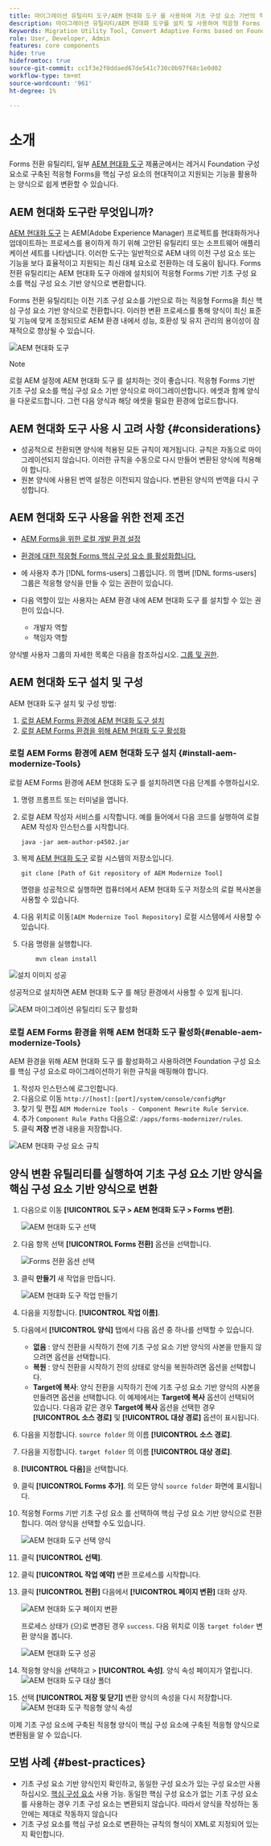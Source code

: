 ```yaml
---
title: 마이그레이션 유틸리티 도구/AEM 현대화 도구 를 사용하여 기초 구성 요소 기반의 적응형 Forms을 핵심 구성 요소 기반 양식으로 변환
description: 마이그레이션 유틸리티/AEM 현대화 도구를 설치 및 사용하여 적응형 Forms 기반 구성 요소를 핵심 구성 요소 기반 양식으로 변환하는 방법에 대해 알아봅니다.
Keywords: Migration Utility Tool, Convert Adaptive Forms based on Foundation Components to Core Component based forms, Convert Foundation forms to Core Components forms, Using Modernizer Tool to convert Foundation Components to Core Components in forms.
role: User, Developer, Admin
features: core components
hide: true
hidefromtoc: true
source-git-commit: cc1f3e2f0ddaed67de541c730c0b97f68c1e0d02
workflow-type: tm+mt
source-wordcount: '961'
ht-degree: 1%

---
```



# 소개

Forms 전환 유틸리티, 일부 [AEM 현대화 도구](https://opensource.adobe.com/aem-modernize-Tools/) 제품군에서는 레거시 Foundation 구성 요소로 구축된 적응형 Forms을 핵심 구성 요소의 현대적이고 지원되는 기능을 활용하는 양식으로 쉽게 변환할 수 있습니다.

## AEM 현대화 도구란 무엇입니까?

[AEM 현대화 도구](https://opensource.adobe.com/aem-modernize-Tools/) 는 AEM(Adobe Experience Manager) 프로젝트를 현대화하거나 업데이트하는 프로세스를 용이하게 하기 위해 고안된 유틸리티 또는 소프트웨어 애플리케이션 세트를 나타냅니다. 이러한 도구는 일반적으로 AEM 내의 이전 구성 요소 또는 기능을 보다 효율적이고 지원되는 최신 대체 요소로 전환하는 데 도움이 됩니다. Forms 전환 유틸리티는 AEM 현대화 도구 아래에 설치되어 적응형 Forms 기반 기초 구성 요소를 핵심 구성 요소 기반 양식으로 변환합니다.

Forms 전환 유틸리티는 이전 기초 구성 요소를 기반으로 하는 적응형 Forms을 최신 핵심 구성 요소 기반 양식으로 전환합니다. 이러한 변환 프로세스를 통해 양식이 최신 표준 및 기능에 맞게 조정되므로 AEM 환경 내에서 성능, 호환성 및 유지 관리의 용이성이 잠재적으로 향상될 수 있습니다.

![AEM 현대화 도구](/help/forms/assets/aem-modernize-tools.png)

>[!NOTE]
> 
> 로컬 AEM 설정에 AEM 현대화 도구 를 설치하는 것이 좋습니다. 적응형 Forms 기반 기초 구성 요소를 핵심 구성 요소 기반 양식으로 마이그레이션합니다. 에셋과 함께 양식을 다운로드합니다. 그런 다음 양식과 해당 에셋을 필요한 환경에 업로드합니다.

## AEM 현대화 도구 사용 시 고려 사항 {#considerations}

* 성공적으로 전환되면 양식에 적용된 모든 규칙이 제거됩니다. 규칙은 자동으로 마이그레이션되지 않습니다. 이러한 규칙을 수동으로 다시 만들어 변환된 양식에 적용해야 합니다.
* 원본 양식에 사용된 번역 설정은 이전되지 않습니다. 변환된 양식의 번역을 다시 구성합니다.
  <!-- * If the form built on Foundation Components contains custom function rules, you have to rewrite these rules for the converted form based on Core Components.-->

## AEM 현대화 도구 사용을 위한 전제 조건

* [AEM Forms을 위한 로컬 개발 환경 설정](/help/forms/setup-local-development-environment.md)
* [환경에 대한 적응형 Forms 핵심 구성 요소 를 활성화합니다.](/help/forms/enable-adaptive-forms-core-components.md)

* 에 사용자 추가 [!DNL forms-users] 그룹입니다. 의 멤버 [!DNL forms-users] 그룹은 적응형 양식을 만들 수 있는 권한이 있습니다.

* 다음 역할이 있는 사용자는 AEM 환경 내에 AEM 현대화 도구 를 설치할 수 있는 권한이 있습니다.
   * 개발자 역할
   * 책임자 역할

양식별 사용자 그룹의 자세한 목록은 다음을 참조하십시오. [그룹 및 권한](forms-groups-privileges-tasks.md).

## AEM 현대화 도구 설치 및 구성

AEM 현대화 도구 설치 및 구성 방법:

1. [로컬 AEM Forms 환경에 AEM 현대화 도구 설치](#install-aem-modernize-Tools)
2. [로컬 AEM Forms 환경을 위해 AEM 현대화 도구 활성화](#enable-aem-modernize-Tools)

### 로컬 AEM Forms 환경에 AEM 현대화 도구 설치 {#install-aem-modernize-Tools}

로컬 AEM Forms 환경에 AEM 현대화 도구 를 설치하려면 다음 단계를 수행하십시오.

1. 명령 프롬프트 또는 터미널을 엽니다.
1. 로컬 AEM 작성자 서비스를 시작합니다. 예를 들어에서 다음 코드를 실행하여 로컬 AEM 작성자 인스턴스를 시작합니다.

   `java -jar aem-author-p4502.jar`

1. 복제 [AEM 현대화 도구](https://git.corp.adobe.com/livecycle/forms-modernizer/tree/convertForms) 로컬 시스템의 저장소입니다.

   ```Shell
   git clone [Path of Git repository of AEM Modernize Tool]
   ```

   명령을 성공적으로 실행하면 컴퓨터에서 AEM 현대화 도구 저장소의 로컬 복사본을 사용할 수 있습니다.

1. 다음 위치로 이동`[AEM Modernize Tool Repository]`  로컬 시스템에서 사용할 수 있습니다.
1. 다음 명령을 실행합니다.

   ```Shell
       mvn clean install 
   ```
![설치 이미지 성공](/help/forms/assets/aem-modernize-install-steps.png)

성공적으로 설치하면 AEM 현대화 도구 를 해당 환경에서 사용할 수 있게 됩니다.

![AEM 마이그레이션 유틸리티 도구 활성화](/help/forms/assets/enable-aem-modernizer-tools.png)


### 로컬 AEM Forms 환경을 위해 AEM 현대화 도구 활성화{#enable-aem-modernize-Tools}

AEM 환경을 위해 AEM 현대화 도구 를 활성화하고 사용하려면 Foundation 구성 요소를 핵심 구성 요소로 마이그레이션하기 위한 규칙을 매핑해야 합니다.

1. 작성자 인스턴스에 로그인합니다.
1. 다음으로 이동 `http://[host]:[port]/system/console/configMgr`
1. 찾기 및 편집 `AEM Modernize Tools - Component Rewrite Rule Service`.
1. 추가 `Component Rule Paths` 다음으로: `/apps/forms-modernizer/rules`.
1. 클릭 **저장** 변경 내용을 저장합니다.

![AEM 현대화 구성 요소 규칙](/help/forms/assets/aem-modernize-tools-component-rule.png)

## 양식 변환 유틸리티를 실행하여 기초 구성 요소 기반 양식을 핵심 구성 요소 기반 양식으로 변환

1. 다음으로 이동 **[!UICONTROL 도구 > AEM 현대화 도구 > Forms 변환]**.

   ![AEM 현대화 도구 선택](/help/forms/assets/aem-modernize-tools-select-form.png)

1. 다음 항목 선택 **[!UICONTROL Forms 전환]** 옵션을 선택합니다.

   ![Forms 전환 옵션 선택](/help/forms/assets/aem-modernize-forms-conversion.png)

1. 클릭 **만들기** 새 작업을 만듭니다.

   ![AEM 현대화 도구 작업 만들기](/help/forms/assets/aem-modernize-tools-create-job.png)

1. 다음을 지정합니다. **[!UICONTROL 작업 이름]**.
1. 다음에서 **[!UICONTROL 양식]** 탭에서 다음 옵션 중 하나를 선택할 수 있습니다.
   * **없음** : 양식 전환을 시작하기 전에 기초 구성 요소 기반 양식의 사본을 만들지 않으려면 옵션을 선택합니다.
   * **복원** : 양식 전환을 시작하기 전의 상태로 양식을 복원하려면 옵션을 선택합니다.
   * **Target에 복사**: 양식 전환을 시작하기 전에 기초 구성 요소 기반 양식의 사본을 만들려면 옵션을 선택합니다.
이 예제에서는 **Target에 복사** 옵션이 선택되어 있습니다. 다음과 같은 경우 **Target에 복사** 옵션을 선택한 경우 **[!UICONTROL 소스 경로]** 및 **[!UICONTROL 대상 경로]** 옵션이 표시됩니다.

1. 다음을 지정합니다. `source folder` 의 이름 **[!UICONTROL 소스 경로]**.
1. 다음을 지정합니다. `target folder` 의 이름 **[!UICONTROL 대상 경로]**.
1. **[!UICONTROL 다음]**&#x200B;을 선택합니다.
1. 클릭 **[!UICONTROL Forms 추가]**. 의 모든 양식 `source folder` 화면에 표시됩니다.
1. 적응형 Forms 기반 기초 구성 요소 를 선택하여 핵심 구성 요소 기반 양식으로 전환합니다. 여러 양식을 선택할 수도 있습니다.

   ![AEM 현대화 도구 선택 양식](/help/forms/assets/aem-modernize-tools-select-form.png)

1. 클릭 **[!UICONTROL 선택]**.
1. 클릭 **[!UICONTROL 작업 예약]** 변환 프로세스를 시작합니다.
1. 클릭 **[!UICONTROL 전환]** 다음에서 **[!UICONTROL 페이지 변환]** 대화 상자.

   ![AEM 현대화 도구 페이지 변환](/help/forms/assets/aem-modernize-tools-convert-form.png)

   프로세스 상태가 (으)로 변경된 경우 `success`. 다음 위치로 이동 `target folder` 변환 양식을 봅니다.

   ![AEM 현대화 도구 성공](/help/forms/assets/aem-modernize-tools-success.png)

1. 적응형 양식을 선택하고 > **[!UICONTROL 속성]**. 양식 속성 페이지가 열립니다.
   ![AEM 현대화 도구 대상 폴더](/help/forms/assets/aem-modernize-tools-destination-folder.png)

1. 선택 **[!UICONTROL 저장 및 닫기]** 변환 양식의 속성을 다시 저장합니다.
   ![AEM 현대화 도구 적응형 양식 속성](/help/forms/assets/aem-modernize-tools-af-properties.png)

이제 기초 구성 요소에 구축된 적응형 양식이 핵심 구성 요소에 구축된 적응형 양식으로 변환됨을 알 수 있습니다.

## 모범 사례 {#best-practices}

* 기초 구성 요소 기반 양식인지 확인하고, 동일한 구성 요소가 있는 구성 요소만 사용하십시오. [핵심 구성 요소](https://experienceleague.adobe.com/en/docs/experience-manager-core-components/using/adaptive-forms/introduction#available-components-a-breakdown-by-component-type) 사용 가능. 동일한 핵심 구성 요소가 없는 기초 구성 요소를 사용하는 경우 기초 구성 요소는 변환되지 않습니다. 따라서 양식을 작성하는 동안에는 제대로 작동하지 않습니다
* 기초 구성 요소를 핵심 구성 요소로 변환하는 규칙의 형식이 XML로 지정되어 있는지 확인합니다.



